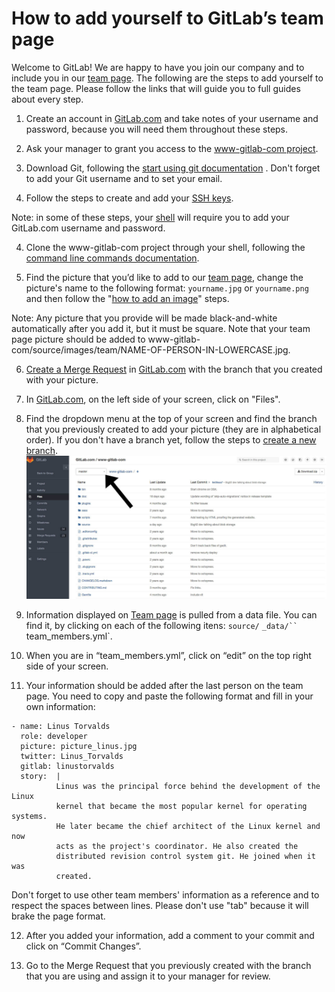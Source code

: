 # How to add yourself to GitLab’s team page

Welcome to GitLab! We are happy to have you join our company and to include
you in our [team page](https://about.gitlab.com/team/). The following are
the steps to add yourself to the team page. Please follow the links that will guide you to full guides about every step.

1. Create an account in [GitLab.com](https://gitlab.com/) and take notes of
your username and password, because you will need them throughout these steps.

2. Ask your manager to grant you access to the [www-gitlab-com
project](https://gitlab.com/gitlab-com/www-gitlab-com).

3. Download Git, following the [start using git
documentation](http://doc.gitlab.com/ce/gitlab-basics/start-using-git.html)
. Don't forget to add your Git username and to set your email.

4. Follow the steps to create and add your [SSH
keys](http://doc.gitlab.com/ce/gitlab-basics/create-your-ssh-keys.html).

Note: in some of these steps, your
[shell](http://doc.gitlab.com/ce/gitlab-basics/start-using-git.html) will
require you to add your GitLab.com username and password.

4. Clone the www-gitlab-com project through your shell, following the [command
line commands
documentation](http://doc.gitlab.com/ce/gitlab-basics/command-line-commands.html).

5. Find the picture that you’d like to add to
our [team page](https://about.gitlab.com/team/), change the picture's name to
the following format: `yourname.jpg` or `yourname.png` and then follow the
"[how
to add an image](http://doc.gitlab.com/ce/gitlab-basics/add-image.html)"
steps.  

Note: Any picture that you provide will be made black-and-white
automatically after you add it, but it must be square. Note that your team
page picture should be added to
www-gitlab-com/source/images/team/NAME-OF-PERSON-IN-LOWERCASE.jpg.

6. [Create a Merge Request](http://doc.gitlab.com/ce/gitlab-basics/add-merge-request.html) in [GitLab.com](https://gitlab.com/) with the branch that you created with your picture.

7. In [GitLab.com](https://gitlab.com/), on the left side of your screen, click on "Files".

8. Find the dropdown menu at the top of your screen and find the branch
that you previously created to add your picture (they are in alphabetical
order). If you don't have a branch yet, follow the steps to [create a new
branch](http://doc.gitlab.com/ce/gitlab-basics/create-branch.html).
![dropdown menu](source/images/dropdown-branch-teampage.jpg)

9. Information displayed on [Team page](https://about.gitlab.com/team/) is
pulled from a data file. You can find it, by clicking on each of the following itens: `source/` `_data/``
`team_members.yml`.

10. When you are in “team_members.yml”, click on “edit” on the top right side of
your screen.

11. Your information should be added after the last person on the team page.
You need to copy and paste the following format and fill in your own
information:

```
- name: Linus Torvalds
  role: developer
  picture: picture_linus.jpg
  twitter: Linus_Torvalds
  gitlab: linustorvalds
  story:  |
          Linus was the principal force behind the development of the Linux
          kernel that became the most popular kernel for operating systems.
          He later became the chief architect of the Linux kernel and now
          acts as the project's coordinator. He also created the
          distributed revision control system git. He joined when it was
          created.
```
Don't forget to use other team members' information as a reference and to
respect the spaces between lines. Please don't use "tab" because it will brake the page format.

12. After you added your information, add a comment to your commit and click
on “Commit Changes”.

13. Go to the Merge
Request that you previously created with the branch that you are using and
assign it to your manager for review.
